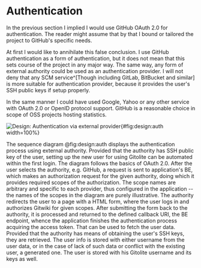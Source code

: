 # Authentication

In the previous section I implied I would use GitHub OAuth 2.0 for authentication.
The reader might assume that by that I bound or tailored the project to GitHub's specific needs.

At first I would like to annihilate this false conclusion.
I use GitHub authentication as a form of authentication, but it does not mean that this sets course of the project in any major way.
The same way, any form of external authority could be used as an authentication provider.
I will not deny that any SCM service^[Though including GitLab, BitBucket and similar] is more suitable for authentication provider, because it provides the user's SSH public keys if setup properly.

In the same manner I could have used Google, Yahoo or any other service with OAuth 2.0 or OpenID protocol support.
GitHub is a reasonable choice in scope of OSS projects hosting statistics.

![Design: Authentication via external provider](./src/assets/diagram/login){#fig:design:auth width=100%}


The sequence diagram @fig:design:auth displays the authentication process using external authority.
Provided that the authority has SSH public key of the user, setting up the new user for using Gitolite can be automated within the first login.
The diagram follows the basics of OAuth 2.0.
After the user selects the authority, e.g. GitHub, a request is sent to application's BE, which makes an authorization request for the given authority, doing which it provides required scopes of the authorization.
The scope names are arbitrary and specific to each provider, thus configured in the application -- the names of the scopes in the diagram are purely illustrative.
The authority redirects the user to a page with a HTML form, where the user logs in and authorizes Gitwiki for given scopes.
After submitting the form back to the authority, it is processed and returned to the defined callback URI, the BE endpoint, whence the application finishes the authentication process acquiring the access token.
That can be used to fetch the user data.
Provided that the authority has means of obtaining the user's SSH keys, they are retrieved.
The user info is stored with either username from the user data, or in the case of lack of such data or conflict with the existing user, a generated one.
The user is stored with his Gitolite username and its keys as well.